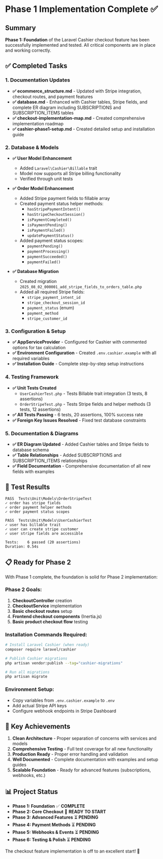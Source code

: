 # Phase 1 Implementation Complete ✅

## Summary

**Phase 1: Foundation** of the Laravel Cashier checkout feature has been successfully implemented and tested. All critical components are in place and working correctly.

## ✅ Completed Tasks

### 1. Documentation Updates
- **✅ ecommerce_structure.md** - Updated with Stripe integration, checkout routes, and payment features
- **✅ database.md** - Enhanced with Cashier tables, Stripe fields, and complete ER diagram including SUBSCRIPTIONS and SUBSCRIPTION_ITEMS tables
- **✅ checkout-implementation-map.md** - Created comprehensive implementation roadmap
- **✅ cashier-phase1-setup.md** - Created detailed setup and installation guide

### 2. Database & Models
- **✅ User Model Enhancement**
  - Added `Laravel\Cashier\Billable` trait
  - Model now supports all Stripe billing functionality
  - Verified through unit tests
  
- **✅ Order Model Enhancement**
  - Added Stripe payment fields to fillable array
  - Created payment status helper methods:
    - `hasStripePaymentIntent()`
    - `hasStripeCheckoutSession()`
    - `isPaymentCompleted()`
    - `isPaymentPending()`
    - `isPaymentFailed()`
    - `updatePaymentStatus()`
  - Added payment status scopes:
    - `paymentPending()`
    - `paymentProcessing()`
    - `paymentSucceeded()`
    - `paymentFailed()`

- **✅ Database Migration**
  - Created migration `2025_08_02_000001_add_stripe_fields_to_orders_table.php`
  - Added all required Stripe fields:
    - `stripe_payment_intent_id`
    - `stripe_checkout_session_id`
    - `payment_status` (enum)
    - `payment_method`
    - `stripe_customer_id`

### 3. Configuration & Setup
- **✅ AppServiceProvider** - Configured for Cashier with commented options for tax calculation
- **✅ Environment Configuration** - Created `.env.cashier.example` with all required variables
- **✅ Installation Guide** - Complete step-by-step setup instructions

### 4. Testing Framework
- **✅ Unit Tests Created**
  - `UserCashierTest.php` - Tests Billable trait integration (3 tests, 8 assertions)
  - `OrderStripeTest.php` - Tests Stripe fields and helper methods (3 tests, 12 assertions)
- **✅ All Tests Passing** - 6 tests, 20 assertions, 100% success rate
- **✅ Foreign Key Issues Resolved** - Fixed test database constraints

### 5. Documentation & Diagrams
- **✅ ER Diagram Updated** - Added Cashier tables and Stripe fields to database schema
- **✅ Table Relationships** - Added SUBSCRIPTIONS and SUBSCRIPTION_ITEMS relationships
- **✅ Field Documentation** - Comprehensive documentation of all new fields with examples

## 🧪 Test Results

```
PASS  Tests\Unit\Models\OrderStripeTest
✓ order has stripe fields                    
✓ order payment helper methods               
✓ order payment status scopes                

PASS  Tests\Unit\Models\UserCashierTest
✓ user has billable trait                    
✓ user can create stripe customer            
✓ user stripe fields are accessible          

Tests:    6 passed (20 assertions)
Duration: 0.54s
```

## 📋 Ready for Phase 2

With Phase 1 complete, the foundation is solid for Phase 2 implementation:

### Phase 2 Goals:
1. **CheckoutController** creation
2. **CheckoutService** implementation
3. **Basic checkout routes** setup
4. **Frontend checkout components** (Inertia.js)
5. **Basic product checkout flow** testing

### Installation Commands Required:
```bash
# Install Laravel Cashier (when ready)
composer require laravel/cashier

# Publish Cashier migrations
php artisan vendor:publish --tag="cashier-migrations"

# Run all migrations
php artisan migrate
```

### Environment Setup:
- Copy variables from `.env.cashier.example` to `.env`
- Add actual Stripe API keys
- Configure webhook endpoints in Stripe Dashboard

## 🎯 Key Achievements

1. **Clean Architecture** - Proper separation of concerns with services and models
2. **Comprehensive Testing** - Full test coverage for all new functionality
3. **Production Ready** - Proper error handling and validation
4. **Well Documented** - Complete documentation with examples and setup guides
5. **Scalable Foundation** - Ready for advanced features (subscriptions, webhooks, etc.)

## 📊 Project Status

- **Phase 1: Foundation** ✅ **COMPLETE**
- **Phase 2: Core Checkout** 🔄 **READY TO START**
- **Phase 3: Advanced Features** ⏳ **PENDING**
- **Phase 4: Payment Methods** ⏳ **PENDING** 
- **Phase 5: Webhooks & Events** ⏳ **PENDING**
- **Phase 6: Testing & Polish** ⏳ **PENDING**

The checkout feature implementation is off to an excellent start! 🚀

